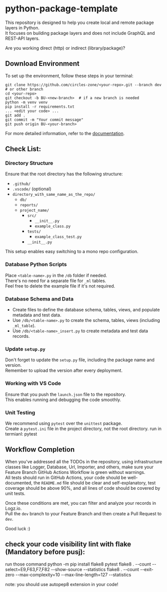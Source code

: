 # python-package-template
This repository is designed to help you create local and remote package layers in Python.<br>
It focuses on building package layers and does not include GraphQL and REST-API layers.<br>

Are you working direct (http) or indirect (library/package)?<br>

## Download Environment
To set up the environment, follow these steps in your terminal:
```shell
git clone https://github.com/circles-zone/<your-repo>.git --branch dev  # or other branch
cd <your-repo>
git checkout -b BU-<new-branch>  # if a new branch is needed
python -m venv venv
pip install -r requirements.txt
... <edit your code> ...
git add .
git commit -m "Your commit message"
git push origin BU-<your-branch>
```

For more detailed information, refer to the [documentation](https://docs.google.com/document/d/1HKhwlhwLD3S8uJ9LPI7h4Nxu77-DXKZe/edit?usp=sharing&ouid=104468990154530891864&rtpof=true&sd=true).

## Check List:

### Directory Structure

Ensure that the root directory has the following structure:
- `.github/`
- `.vscode/` (optional)
- `directory_with_same_name_as_the_repo/`
  - `db/`
  - `reports/`
  - `project_name/`
    - `src/`
      - `__init__.py`
      - `example_class.py`
    - `tests/`
      - `example_class_test.py`
    - `__init__.py`

This setup enables easy switching to a mono repo configuration.

### Database Python Scripts

Place `<table-name>.py` in the `/db` folder if needed.  
There's no need for a separate file for `_ml` tables.  
Feel free to delete the example file if it's not required.

### Database Schema and Data

- Create files to define the database schema, tables, views, and populate metadata and test data.
- Use `/db/<table-name>.py` to create the schema, tables, views (including `_ml_table`).
- Use `/db/<table-name>_insert.py` to create metadata and test data records.

### Update `setup.py`

Don't forget to update the `setup.py` file, including the package name and version.  
Remember to upload the version after every deployment.
### Working with VS Code
Ensure that you push the `launch.json` file to the repository.  
This enables running and debugging the code smoothly.

### Unit Testing
We recommend using `pytest` over the `unittest` package.  
Create a `pytest.ini` file in the project directory, not the root directory.
run in termianl: pytest

## Workflow Completion
When you've addressed all the TODOs in the repository, using infrastructure classes like Logger, Database, Url, Importer, and others, make sure your Feature Branch GitHub Actions Workflow is green without warnings.  
All tests should run in GitHub Actions, your code should be well-documented, the `README.md` file should be clear and self-explanatory, test coverage should be above 90%, and all lines of code should be covered by unit tests.

Once these conditions are met, you can filter and analyze your records in Logz.io.  
Pull the `dev` branch to your Feature Branch and then create a Pull Request to `dev`.

Good luck :)

## check your code visibility lint with flake (Mandatory before pusj):
run those command
python -m pip install flake8 pytest
flake8 . --count --select=E9,F63,F7,F82 --show-source --statistics
flake8 . --count --exit-zero --max-complexity=10 --max-line-length=127 --statistics

note: you should use autopep8 extension in your code!
